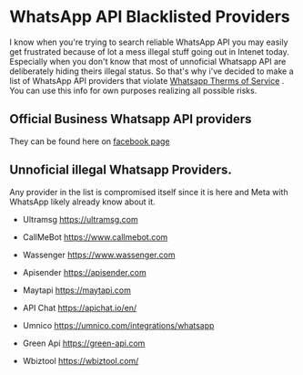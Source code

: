 # WhatsApp API Blacklisted Providers

I know when you're trying to search reliable WhatsApp API you may easily get frustrated because of lot a mess illegal stuff going out in Intenet today. Especially when you don't know that most of unnoficial  Whatsapp API are deliberately hiding theirs illegal status.  So that's why i've decided to make a list of WhatsApp API providers that violate [Whatsapp Therms of Service](https://www.whatsapp.com/legal/terms-of-service) . You can use this info for own purposes realizing all possible risks. 

## Official Business Whatsapp API providers
They can be found here on [facebook page](https://www.facebook.com/business/partner-directory/search?solution_type=messaging&platforms=whatsapp)

## Unnoficial illegal Whatsapp Providers. 
Any provider in the list is compromised itself since it is here and Meta with WhatsApp likely already know about it.

* Ultramsg  https://ultramsg.com
  
* CallMeBot https://www.callmebot.com
  
* Wassenger https://www.wassenger.com
  
* Apisender https://apisender.com
  
* Maytapi https://maytapi.com

* API Chat https://apichat.io/en/

* Umnico https://umnico.com/integrations/whatsapp

* Green Api https://green-api.com

* Wbiztool https://wbiztool.com/
